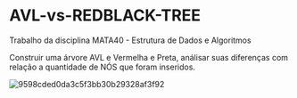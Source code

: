 # AVL-vs-REDBLACK-TREE

Trabalho da disciplina MATA40 - Estrutura de Dados e Algoritmos

Construir uma árvore AVL e Vermelha e Preta, análisar suas diferenças com relação a quantidade de NÓS que foram inseridos.

![9598cded0da3c5f3bb30b29328af3f92](https://user-images.githubusercontent.com/90296084/208308285-65732aa3-b932-4756-98ca-ca2dddbe6dc8.jpg)
